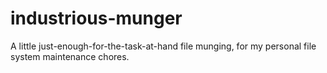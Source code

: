 # industrious-munger

A little just-enough-for-the-task-at-hand file munging, for my personal file system maintenance chores.

